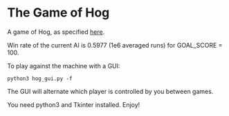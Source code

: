 # The Game of Hog

A game of Hog, as specified [here](http://inst.eecs.berkeley.edu/~cs61a/fa13/proj/hog/hog.html).

Win rate of the current AI is 0.5977 (1e6 averaged runs) for GOAL_SCORE = 100.

To play against the machine with a GUI:
```
python3 hog_gui.py -f
```
The GUI will alternate which player is controlled by you between games.

You need python3 and Tkinter installed. Enjoy!
